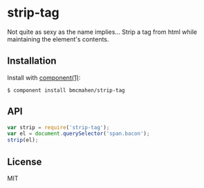 
# strip-tag

  Not quite as sexy as the name implies... Strip a tag from html while maintaining the element's contents.

## Installation

  Install with [component(1)](http://component.io):

    $ component install bmcmahen/strip-tag

## API

```javascript
var strip = require('strip-tag');
var el = document.querySelector('span.bacon');
strip(el);
```

## License

  MIT
